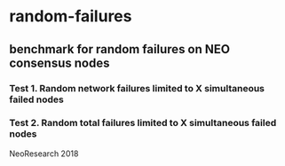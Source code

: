 # random-failures

## benchmark for random failures on NEO consensus nodes

### Test 1. Random network failures limited to X simultaneous failed nodes

### Test 2. Random total failures limited to X simultaneous failed nodes

NeoResearch 2018



